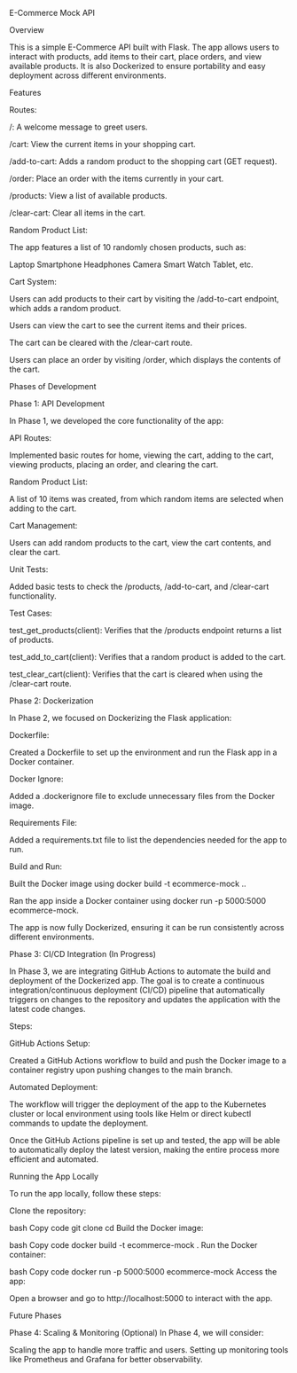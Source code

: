 E-Commerce Mock API

Overview

This is a simple E-Commerce API built with Flask. The app allows users to interact with products, add items to their cart, place orders, and view available products. It is also Dockerized to ensure portability and easy deployment across different environments.

Features

Routes:

/: A welcome message to greet users.

/cart: View the current items in your shopping cart.

/add-to-cart: Adds a random product to the shopping cart (GET request).

/order: Place an order with the items currently in your cart.

/products: View a list of available products.

/clear-cart: Clear all items in the cart.

Random Product List:

The app features a list of 10 randomly chosen products, such as:

Laptop
Smartphone
Headphones
Camera
Smart Watch
Tablet, etc.

Cart System:

Users can add products to their cart by visiting the /add-to-cart endpoint, which adds a random product.

Users can view the cart to see the current items and their prices.

The cart can be cleared with the /clear-cart route.

Users can place an order by visiting /order, which displays the contents of the cart.

Phases of Development

Phase 1: API Development

In Phase 1, we developed the core functionality of the app:

API Routes:

Implemented basic routes for home, viewing the cart, adding to the cart, viewing products, placing an order, and clearing the cart.

Random Product List:

A list of 10 items was created, from which random items are selected when adding to the cart.

Cart Management:

Users can add random products to the cart, view the cart contents, and clear the cart.

Unit Tests:

Added basic tests to check the /products, /add-to-cart, and /clear-cart functionality.

Test Cases:

test_get_products(client): Verifies that the /products endpoint returns a list of products.

test_add_to_cart(client): Verifies that a random product is added to the cart.

test_clear_cart(client): Verifies that the cart is cleared when using the /clear-cart route.

Phase 2: Dockerization

In Phase 2, we focused on Dockerizing the Flask application:

Dockerfile:

Created a Dockerfile to set up the environment and run the Flask app in a Docker container.

Docker Ignore:

Added a .dockerignore file to exclude unnecessary files from the Docker image.

Requirements File:

Added a requirements.txt file to list the dependencies needed for the app to run.

Build and Run:

Built the Docker image using docker build -t ecommerce-mock ..

Ran the app inside a Docker container using docker run -p 5000:5000 ecommerce-mock.

The app is now fully Dockerized, ensuring it can be run consistently across different environments.

Phase 3: CI/CD Integration (In Progress)

In Phase 3, we are integrating GitHub Actions to automate the build and deployment of the Dockerized app. The goal is to create a continuous integration/continuous deployment (CI/CD) pipeline that automatically triggers on changes to the repository and updates the application with the latest code changes.

Steps:

GitHub Actions Setup:

Created a GitHub Actions workflow to build and push the Docker image to a container registry upon pushing changes to the main branch.

Automated Deployment:

The workflow will trigger the deployment of the app to the Kubernetes cluster or local environment using tools like Helm or direct kubectl commands to update the deployment.

Once the GitHub Actions pipeline is set up and tested, the app will be able to automatically deploy the latest version, making the entire process more efficient and automated.

Running the App Locally

To run the app locally, follow these steps:

Clone the repository:

bash
Copy code
git clone <repo-url>
cd <repo-directory>
Build the Docker image:

bash
Copy code
docker build -t ecommerce-mock .
Run the Docker container:

bash
Copy code
docker run -p 5000:5000 ecommerce-mock
Access the app:

Open a browser and go to http://localhost:5000 to interact with the app.

Future Phases

Phase 4: Scaling & Monitoring (Optional)
In Phase 4, we will consider:

Scaling the app to handle more traffic and users.
Setting up monitoring tools like Prometheus and Grafana for better observability.